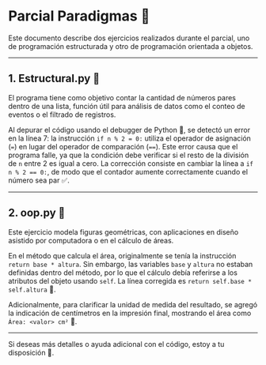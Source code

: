 # Parcial Paradigmas 📝

Este documento describe dos ejercicios realizados durante el parcial, uno de programación estructurada y otro de programación orientada a objetos.

---

## 1. Estructural.py 🧮

El programa tiene como objetivo contar la cantidad de números pares dentro de una lista, función útil para análisis de datos como el conteo de eventos o el filtrado de registros.

Al depurar el código usando el debugger de Python 🐍, se detectó un error en la línea 7: la instrucción `if n % 2 = 0:` utiliza el operador de asignación (`=`) en lugar del operador de comparación (`==`). Este error causa que el programa falle, ya que la condición debe verificar si el resto de la división de `n` entre 2 es igual a cero. La corrección consiste en cambiar la línea a `if n % 2 == 0:`, de modo que el contador aumente correctamente cuando el número sea par ✅.

---

## 2. oop.py 📐

Este ejercicio modela figuras geométricas, con aplicaciones en diseño asistido por computadora o en el cálculo de áreas.

En el método que calcula el área, originalmente se tenía la instrucción `return base * altura`. Sin embargo, las variables `base` y `altura` no estaban definidas dentro del método, por lo que el cálculo debía referirse a los atributos del objeto usando `self`. La línea corregida es `return self.base * self.altura` 🔧.

Adicionalmente, para clarificar la unidad de medida del resultado, se agregó la indicación de centímetros en la impresión final, mostrando el área como `Área: <valor> cm²` 📏.

---

Si deseas más detalles o ayuda adicional con el código, estoy a tu disposición 🙌.
